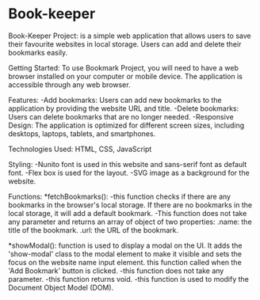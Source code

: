 # Book-keeper
Book-Keeper Project: 
 is a simple  web application that allows users to save   their favourite websites in local storage.
 Users can add and delete their bookmarks easily.

Getting Started:
 To use Bookmark Project, you will need to have a web browser installed on your computer or mobile device. 
 The application is accessible through any web browser.

 Features:
 -Add bookmarks: Users can add new bookmarks to the application by providing the website URL and title.
 -Delete bookmarks: Users can delete bookmarks that are no longer needed.
 -Responsive Design: The application is optimized for different screen sizes, including desktops, laptops, tablets, and smartphones.

Technologies Used:
 HTML, CSS, JavaScript

Styling:
 -Nunito font is used in this website and sans-serif font as default font.
 -Flex box is used for the layout. 
 -SVG image as a background for the website.

Functions:
*fetchBookmarks():
 -this function checks if there are any bookmarks in the browser's local storage. If there are no bookmarks in the local storage, it will add a default bookmark.
 -This function does not take any parameter and returns an array of object of two properties:
 .name: the title of the bookmark.
 .url: the URL of the bookmark.

*showModal():
 function is used to display a modal on the UI. It adds the 'show-modal' class to the modal element to make it visible and sets the focus on the website name input element.
 this function called when the 'Add Bookmark' button is clicked. 
 -this function does not take any parameter.
 -this function returns void. 
 -this function is used to modify the Document Object Model (DOM).
